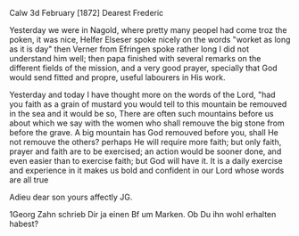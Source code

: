  Calw 3d February [1872]
Dearest Frederic

Yesterday we were in Nagold, where pretty many peopel had come troz the poken, it was nice, Helfer Elseser spoke nicely on the words "worket as long as it is day" then Verner from Efringen spoke rather long I did not understand him well; then papa finished with several remarks on the different fields of the mission, and a very good prayer, specially that God would send fitted and propre, useful labourers in His work.

Yesterday and today I have thought more on the words of the Lord, "had you faith as a grain of mustard you would tell to this mountain be remouved in the sea and it would be so, There are often such mountains before us about which we say with the women who shall remouve the big stone from before the grave. A big mountain has God remouved before you, shall He not remouve the others? perhaps He will require more faith; but only faith, prayer and faith are to be exercised; an action would be sooner done, and even easier than to exercise faith; but God will have it. It is a daily exercise and experience in it makes us bold and confident in our Lord whose words are all true

Adieu dear son
 yours affectly JG.

1Georg Zahn schrieb Dir ja einen Bf um Marken. Ob Du ihn wohl erhalten habest?
